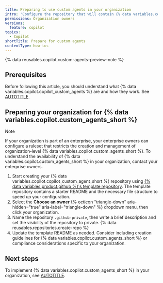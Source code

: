 ```yaml
---
title: Preparing to use custom agents in your organization
intro: 'Configure the repository that will contain {% data variables.copilot.custom_agents_short %} for your organization.'
permissions: Organization owners
versions:
  feature: copilot
topics:
  - Copilot
shortTitle: Prepare for custom agents
contentType: how-tos
---
```


{% data reusables.copilot.custom-agents-preview-note %}

## Prerequisites

Before following this article, you should understand what {% data variables.copilot.copilot_custom_agents %} are and how they work. See [AUTOTITLE](/copilot/concepts/agents/coding-agent/about-custom-agents).

## Preparing your organization for {% data variables.copilot.custom_agents_short %}

> [!NOTE]
> If your organization is part of an enterprise, your enterprise owners can configure a ruleset that restricts the creation and management of organization-level {% data variables.copilot.custom_agents_short %}. To understand the availability of {% data variables.copilot.custom_agents_short %} in your organization, contact your enterprise owners.

1. Start creating your {% data variables.copilot.copilot_custom_agent_short %} repository using [{% data variables.product.github %}'s template repository](https://github.com/docs/custom-agents-template?ref_product=copilot&ref_type=engagement&ref_style=text&utm_source=docs-web-custom-agents&utm_medium=docs&utm_campaign=universe25). The template repository contains a starter README and the necessary file structure to speed up your configuration.
1. Select the **Choose an owner** {% octicon "triangle-down" aria-hidden="true" aria-label="triangle-down" %} dropdown menu, then click your organization.
1. Name the repository `.github-private`, then write a brief description and set the visibility of the repository to private.
{% data reusables.repositories.create-repo %}
1. Update the template README as needed. Consider including creation guidelines for {% data variables.copilot.custom_agents_short %} or compliance considerations specific to your organization.

## Next steps

To implement {% data variables.copilot.custom_agents_short %} in your organization, see [AUTOTITLE](/copilot/how-tos/use-copilot-agents/coding-agent/create-custom-agents).
